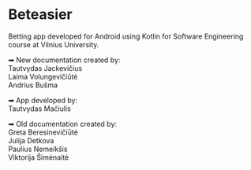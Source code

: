 # Beteasier
Betting app developed for Android using Kotlin for Software Engineering course at Vilnius University.

➡ New documentation created by:  
Tautvydas Jackevičius  
Laima Volungevičiūtė  
Andrius Bušma

➡ App developed by:  
Tautvydas Mačiulis

➡ Old documentation created by:  
Greta Beresinevičiūtė  
Julija Detkova  
Paulius Nemeikšis  
Viktorija Šimėnaitė 

